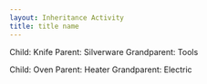 ```yaml
---
layout: Inheritance Activity
title: title name
---
```


Child: Knife
Parent: Silverware
Grandparent: Tools

Child: Oven
Parent: Heater
Grandparent: Electric
